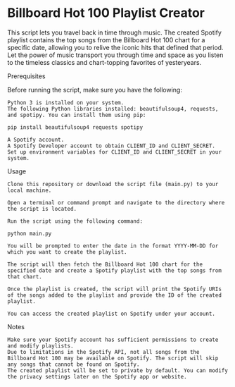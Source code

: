 # Billboard Hot 100 Playlist Creator

This script lets you travel back in time through music. The created Spotify playlist contains the top songs from the Billboard Hot 100 chart for a specific date, allowing you to relive the iconic hits that defined that period. Let the power of music transport you through time and space as you listen to the timeless classics and chart-topping favorites of yesteryears.

Prerequisites

Before running the script, make sure you have the following:

    Python 3 is installed on your system.
    The following Python libraries installed: beautifulsoup4, requests, and spotipy. You can install them using pip:

    pip install beautifulsoup4 requests spotipy

    A Spotify account.
    A Spotify Developer account to obtain CLIENT_ID and CLIENT_SECRET. 
    Set up environment variables for CLIENT_ID and CLIENT_SECRET in your system.

Usage

    Clone this repository or download the script file (main.py) to your local machine.

    Open a terminal or command prompt and navigate to the directory where the script is located.

    Run the script using the following command:

    python main.py

    You will be prompted to enter the date in the format YYYY-MM-DD for which you want to create the playlist.

    The script will then fetch the Billboard Hot 100 chart for the specified date and create a Spotify playlist with the top songs from that chart.

    Once the playlist is created, the script will print the Spotify URIs of the songs added to the playlist and provide the ID of the created playlist.

    You can access the created playlist on Spotify under your account.

Notes

    Make sure your Spotify account has sufficient permissions to create and modify playlists.
    Due to limitations in the Spotify API, not all songs from the Billboard Hot 100 may be available on Spotify. The script will skip any songs that cannot be found on Spotify.
    The created playlist will be set to private by default. You can modify the privacy settings later on the Spotify app or website.
